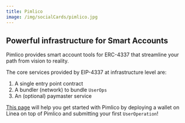 ```yaml
---
title: Pimlico
image: /img/socialCards/pimlico.jpg
---
```


## Powerful infrastructure for Smart Accounts

Pimlico provides smart account tools for ERC-4337 that streamline your path from vision to reality.

The core services provided by EIP-4337 at infrastructure level are:

1. A single entry point contract
1. A bundler (network) to bundle `UserOps`
1. An (optional) paymaster service

[This page](https://docs.pimlico.io/docs) will help you get started with Pimlico by deploying a wallet on Linea on top of Pimlico and submitting your first `UserOperation`!
